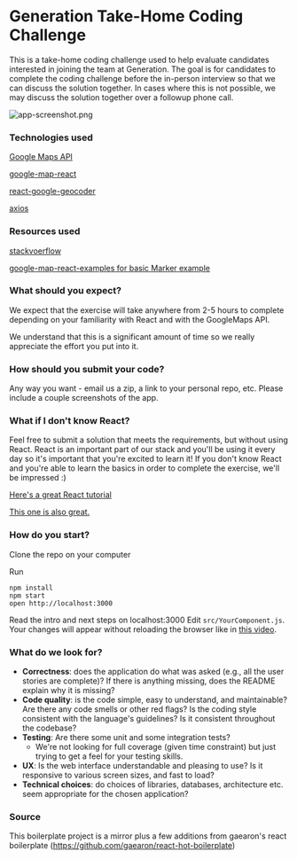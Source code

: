 Generation Take-Home Coding Challenge
=================================
This is a take-home coding challenge used to help evaluate candidates
interested in joining the team at Generation.
The goal is for candidates to complete the coding challenge before the
in-person interview so that we can discuss the solution together.
In cases where this is not possible, we may discuss the solution together
over a followup phone call.

![app-screenshot.png](https://ipfs.busy.org/ipfs/QmZqHbT3ffvdrXKDghzagfYzBN9YaAmWzstx6mqnBt92Tt)

### Technologies used
[Google Maps API](https://developers.google.com/maps/documentation/javascript/?hl=es-419)

[google-map-react](https://www.npmjs.com/package/google-map-react)

[react-google-geocoder](https://www.npmjs.com/package/react-google-geocoder)

[axios](https://www.npmjs.com/package/axios)

### Resources used
[stackvoerflow](https://stackoverflow.com/questions/98449/how-to-convert-an-address-to-a-latitude-longitude)

[google-map-react-examples for basic Marker example](https://github.com/itsmichaeldiego/google-map-react-examples)


### What should you expect?

We expect that the exercise will take anywhere from 2-5 hours to complete
depending on your familiarity with React and with the GoogleMaps API.

We understand that this is a significant amount of time so we really appreciate
the effort you put into it.

### How should you submit your code?

Any way you want - email us a zip, a link to your personal repo, etc.
Please include a couple screenshots of the app.

### What if I don't know React?

Feel free to submit a solution that meets the requirements, but without using React.
React is an important part of our stack and you'll be using it every day so it's important
that you're excited to learn it! If you don't know React and you're able to learn the basics
in order to complete the exercise, we'll be impressed :)

<a href="https://tylermcginnis.com/react-js-tutorial-pt-1-a-comprehensive-guide-to-building-apps-with-react-js-8ce321b125ba#.h5n3iisi4">Here's a great React tutorial</a>

<a href="http://courses.reactjsprogram.com/courses/reactjsfundamentals">This one is also great.</a>

### How do you start?

Clone the repo on your computer

Run
```
npm install
npm start
open http://localhost:3000
```
Read the intro and next steps on localhost:3000
Edit `src/YourComponent.js`.  
Your changes will appear without reloading the browser like in [this video](http://vimeo.com/100010922).

### What do we look for?

* **Correctness**: does the application do what was asked (e.g., all the user stories are complete)? If there is anything missing, does the README explain why it is missing?
* **Code quality**: is the code simple, easy to understand, and maintainable?  Are there any code smells or other red flags? Is the coding style consistent with the language's guidelines? Is it consistent throughout the codebase?
* **Testing**: Are there some unit and some integration tests?
	* We're not looking for full coverage (given time constraint) but just trying to get a feel for your testing skills.
* **UX**:  Is the web interface understandable and pleasing to use? Is it responsive to various screen sizes, and fast to load?
* **Technical choices**: do choices of libraries, databases, architecture etc. seem appropriate for the chosen application?

### Source

This boilerplate project is a mirror plus a few additions from gaearon's react boilerplate (https://github.com/gaearon/react-hot-boilerplate)
